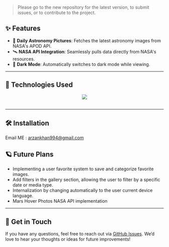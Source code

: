 


> Please go to the new repository for the latest version, to submit issues, or to contribute to the project.



## ✨ Features

- 🌠 **Daily Astronomy Pictures**: Fetches the latest astronomy images from NASA's APOD API.
- 🛰 **NASA API Integration**: Seamlessly pulls data directly from NASA's resources.
- 🎨 **Dark Mode**: Automatically switches to dark mode while viewing.

---

## 🚀 Technologies Used

<div align="center">
  <img src="https://skillicons.dev/icons?i=nextjs,tailwind,typescript,react,mongodb">
  <br/>
  <br/>
</div>

---

## 🛠️ Installation
Email ME : arzankhan994@gmail.com


## 🪐 Future Plans

- Implementing a user favorite system to save and categorize favorite images.
- Add filters in the gallery section, allowing the user to filter by a specific date or media type.
- Internalization by changing automatically to the user current device language.
- Mars Hover Photos NASA API implementation

---

## 💬 Get in Touch

If you have any questions, feel free to reach out via [GitHub Issues](https://github.com/Arzan101). We’d love to hear your thoughts or ideas for future improvements!


